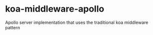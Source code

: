 # koa-middleware-apollo

Apollo server implementation that uses the traditional koa middleware pattern